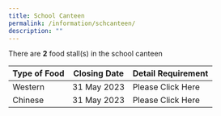 ```yaml
---
title: School Canteen
permalink: /information/schcanteen/
description: ""
---
```

There are **2** food stall(s) in the school canteen


| Type of Food      |     Closing Date     |    Detail Requirement |
| -------- | -------- | -------- |
| Western  | 31 May 2023  |  Please Click Here |
| Chinese  | 31 May 2023  |  Please Click Here |





